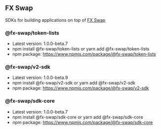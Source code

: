 ## FX Swap
SDKs for building applications on top of [FX Swap](https://fx-swap.io/)

### @fx-swap/token-lists
- Latest version: 1.0.0-beta.7
- npm install @fx-swap/token-lists or yarn add @fx-swap/token-lists
- npm package: https://www.npmjs.com/package/@fx-swap/token-lists

### @fx-swap/v2-sdk
- Latest version: 1.0.0-beta.9
- npm install @fx-swap/v2-sdk or yarn add @fx-swap/v2-sdk
- npm package: https://www.npmjs.com/package/@fx-swap/v2-sdk

### @fx-swap/sdk-core
- Latest version: 1.0.0-beta.7
- npm install @fx-swap/sdk-core or yarn add @fx-swap/sdk-core
- npm package: https://www.npmjs.com/package/@fx-swap/sdk-core